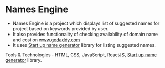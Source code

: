 # Names Engine
* Names Engine is a project which displays list of suggested names for project based on keywords provided by user.
* It also provides functionality of checking availability of domain name and cost on www.godaddy.com
* It uses [Start up name generator](https://github.com/rstacruz/startup-name-generator) library for listing suggested names.

Tools & Technologies - HTML, CSS, JavaScript, ReactJS, [Start up name generator](https://github.com/rstacruz/startup-name-generator) library.